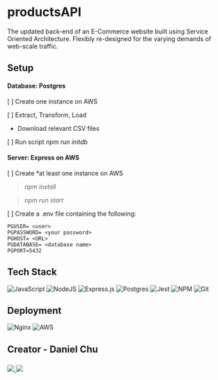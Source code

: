 # productsAPI
The updated back-end of an E-Commerce website built using Service Oriented Architecture. Flexibly re-designed for the varying demands of web-scale traffic.

## Setup

#### Database: Postgres
[ ] Create one instance on AWS

[ ] Extract, Transform, Load

  * Download relevant CSV files
 
[ ] Run script *npm run initdb*

#### Server: Express on AWS
[ ] Create *at least one instance on AWS

> *npm install*

> *npm run start*

[ ] Create a .env file containing the following:
```
PGUSER= <user> 
PGPASSWORD= <your password>
PGHOST= <URL>
PGDATABASE= <database name>
PGPORT=5432
```


## Tech Stack
![JavaScript](https://img.shields.io/badge/javascript-%23323330.svg?style=for-the-badge&logo=javascript&logoColor=%23F7DF1E) ![NodeJS](https://img.shields.io/badge/node.js-6DA55F?style=for-the-badge&logo=node.js&logoColor=white) ![Express.js](https://img.shields.io/badge/express.js-%23404d59.svg?style=for-the-badge&logo=express&logoColor=%2361DAFB) ![Postgres](https://img.shields.io/badge/postgres-%23316192.svg?style=for-the-badge&logo=postgresql&logoColor=white) ![Jest](https://img.shields.io/badge/-jest-%23C21325?style=for-the-badge&logo=jest&logoColor=white) ![NPM](https://img.shields.io/badge/NPM-%23000000.svg?style=for-the-badge&logo=npm&logoColor=white) ![Git](https://img.shields.io/badge/git-%23F05033.svg?style=for-the-badge&logo=git&logoColor=white)

## Deployment
![Nginx](https://img.shields.io/badge/nginx-%23009639.svg?style=for-the-badge&logo=nginx&logoColor=white) ![AWS](https://img.shields.io/badge/AWS-%23FF9900.svg?style=for-the-badge&logo=amazon-aws&logoColor=white)

## Creator - Daniel Chu
### <a href="https://www.linkedin.com/in/chuda/">
<img src="https://img.shields.io/badge/linkedin%20-%230077B5.svg?&style=for-the-badge&logo=linkedin&logoColor=white"/>
</a>
<a href="https://github.com/crypto-bender">
<img src="https://img.shields.io/badge/github%20-%23121011.svg?&style=for-the-badge&logo=github&logoColor=white"/>
</a>
